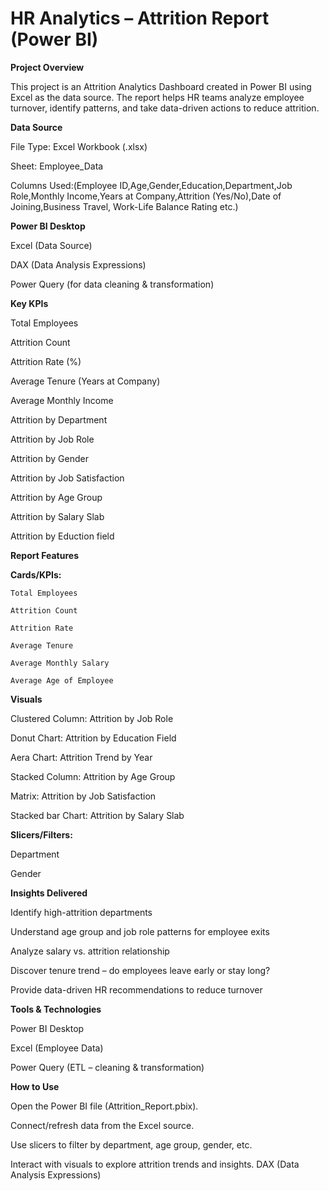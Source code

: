 # HR Analytics – Attrition Report (Power BI)

**Project Overview**

This project is an Attrition Analytics Dashboard created in Power BI using Excel as the data source.
The report helps HR teams analyze employee turnover, identify patterns, and take data-driven actions to reduce attrition.

**Data Source**

  File Type: Excel Workbook (.xlsx)

  Sheet: Employee_Data

  Columns Used:(Employee ID,Age,Gender,Education,Department,Job Role,Monthly Income,Years at Company,Attrition (Yes/No),Date of Joining,Business Travel,
  Work-Life Balance Rating etc.)

**Power BI Desktop**

  Excel (Data Source)

  DAX (Data Analysis Expressions)

  Power Query (for data cleaning & transformation)

**Key KPIs**

  Total Employees

  Attrition Count

  Attrition Rate (%)

  Average Tenure (Years at Company)

  Average Monthly Income

  Attrition by Department

  Attrition by Job Role

  Attrition by Gender

  Attrition by Job Satisfaction

  Attrition by Age Group

  Attrition by Salary Slab

  Attrition by Eduction field

**Report Features**

  **Cards/KPIs:**

    Total Employees

    Attrition Count

    Attrition Rate

    Average Tenure

    Average Monthly Salary

    Average Age of Employee


**Visuals**

  Clustered Column: Attrition by Job Role

  Donut Chart: Attrition by Education Field

  Aera Chart: Attrition Trend by Year

  Stacked Column: Attrition by Age Group

  Matrix: Attrition by Job Satisfaction

  Stacked bar Chart: Attrition by Salary Slab

**Slicers/Filters:**

  Department

  Gender

**Insights Delivered**

  Identify high-attrition departments

  Understand age group and job role patterns for employee exits

  Analyze salary vs. attrition relationship

  Discover tenure trend – do employees leave early or stay long?

  Provide data-driven HR recommendations to reduce turnover

**Tools & Technologies**

  Power BI Desktop

  Excel (Employee Data)

  Power Query (ETL – cleaning & transformation)

**How to Use**

  Open the Power BI file (Attrition_Report.pbix).

  Connect/refresh data from the Excel source.

  Use slicers to filter by department, age group, gender, etc.

Interact with visuals to explore attrition trends and insights.
DAX (Data Analysis Expressions)
